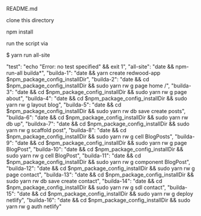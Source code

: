 
README.md

clone this directory

npm install

run the script via 

$ yarn run all-site


"test": "echo \"Error: no test specified\" && exit 1",
"all-site": "date && npm-run-all builda*",
"builda-1": "date && yarn create redwood-app $npm_package_config_installDir",
"builda-2": "date && cd $npm_package_config_installDir && sudo yarn rw g page home /",
"builda-3": "date && cd $npm_package_config_installDir && sudo yarn rw g page about",
"builda-4": "date && cd $npm_package_config_installDir && sudo yarn rw g layout blog",
"builda-5": "date && cd $npm_package_config_installDir && sudo yarn rw db save create posts",
"builda-6": "date && cd $npm_package_config_installDir && sudo yarn rw db up",
"buildxa-7": "date && cd $npm_package_config_installDir && sudo yarn rw g scaffold post",
"builda-8": "date && cd $npm_package_config_installDir && sudo yarn rw g cell BlogPosts",
"builda-9": "date && cd $npm_package_config_installDir && sudo yarn rw g page BlogPost",
"builda-10": "date && cd $npm_package_config_installDir && sudo yarn rw g cell BlogPost",
"builda-11": "date && cd $npm_package_config_installDir && sudo yarn rw g component BlogPost",
"builda-12": "date && cd $npm_package_config_installDir && sudo yarn rw g page contact",
"builda-13": "date && cd $npm_package_config_installDir && sudo yarn rw db save create contact",
"builda-14": "date && cd $npm_package_config_installDir && sudo yarn rw g sdl contact",
"builda-15": "date && cd $npm_package_config_installDir && sudo yarn rw g deploy netlify",
"builda-16": "date && cd $npm_package_config_installDir && sudo yarn rw g auth netlify"